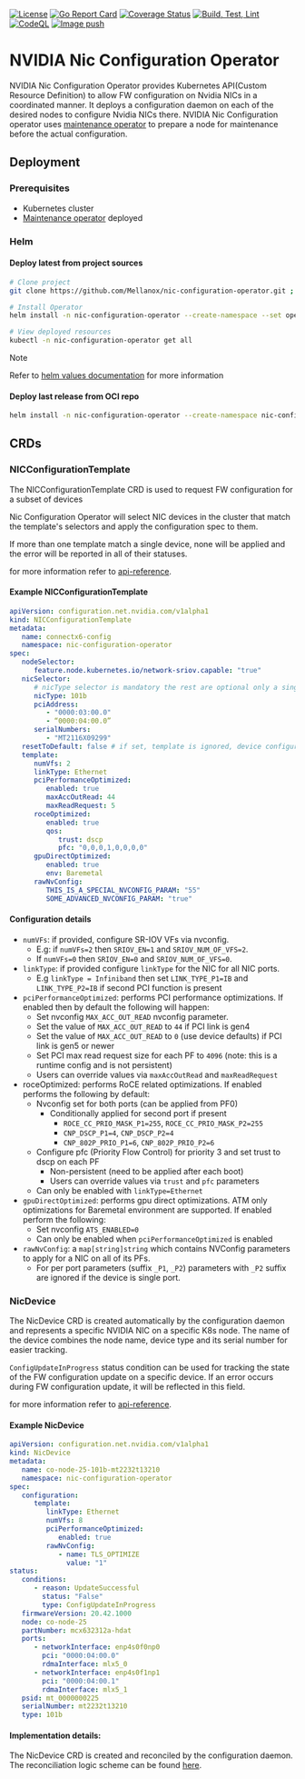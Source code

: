 [![License](https://img.shields.io/badge/License-Apache%202.0-blue.svg)](http://www.apache.org/licenses/LICENSE-2.0)
[![Go Report Card](https://goreportcard.com/badge/github.com/Mellanox/nic-configuration-operator)](https://goreportcard.com/report/github.com/Mellanox/nic-configuration-operator)
[![Coverage Status](https://coveralls.io/repos/github/Mellanox/nic-configuration-operator/badge.svg)](https://coveralls.io/github/Mellanox/nic-configuration-operator)
[![Build, Test, Lint](https://github.com/Mellanox/nic-configuration-operator/actions/workflows/build-test-lint.yml/badge.svg?event=push)](https://github.com/Mellanox/nic-configuration-operator/actions/workflows/build-test-lint.yml)
[![CodeQL](https://github.com/Mellanox/nic-configuration-operator/actions/workflows/codeql.yml/badge.svg)](https://github.com/Mellanox/nic-configuration-operator/actions/workflows/codeql.yml)
[![Image push](https://github.com/Mellanox/nic-configuration-operator/actions/workflows/image-push-main.yml/badge.svg?event=push)](https://github.com/Mellanox/nic-configuration-operator/actions/workflows/image-push-main.yml)

# NVIDIA Nic Configuration Operator

NVIDIA Nic Configuration Operator provides Kubernetes API(Custom Resource Definition) to allow FW configuration on Nvidia NICs
in a coordinated manner. It deploys a configuration daemon on each of the desired nodes to configure Nvidia NICs there. 
NVIDIA Nic Configuration operator uses [maintenance operator](https://github.com/Mellanox/maintenance-operator) to prepare a node for maintenance before the actual configuration.

## Deployment

### Prerequisites

* Kubernetes cluster
* [Maintenance operator](https://github.com/Mellanox/maintenance-operator) deployed

### Helm

#### Deploy latest from project sources

```bash
# Clone project
git clone https://github.com/Mellanox/nic-configuration-operator.git ; cd nic-configuration-operator

# Install Operator
helm install -n nic-configuration-operator --create-namespace --set operator.image.tag=latest nic-configuration ./deployment/nic-configuration-operator-chart

# View deployed resources
kubectl -n nic-configuration-operator get all
```

> [!NOTE]
> Refer to [helm values documentation](deployment/nic-configuration-operator-chart/README.md) for more information

#### Deploy last release from OCI repo

```bash
helm install -n nic-configuration-operator --create-namespace nic-configuration-operator oci://ghcr.io/mellanox/nic-configuration-operator-chart
```

## CRDs

### NICConfigurationTemplate

The NICConfigurationTemplate CRD is used to request FW configuration for a subset of devices

Nic Configuration Operator will select NIC devices in the cluster that match the template's selectors and apply the configuration spec to them.

If more than one template match a single device, none will be applied and the error will be reported in all of their statuses.

for more information refer to [api-reference](docs/api-reference.md).

#### Example NICConfigurationTemplate

```yaml
apiVersion: configuration.net.nvidia.com/v1alpha1
kind: NICConfigurationTemplate
metadata:
   name: connectx6-config
   namespace: nic-configuration-operator
spec:
   nodeSelector:
      feature.node.kubernetes.io/network-sriov.capable: "true"
   nicSelector:
      # nicType selector is mandatory the rest are optional only a single type can be specified.
      nicType: 101b
      pciAddress:
         - "0000:03:00.0"
         - “0000:04:00.0”
      serialNumbers:
         - "MT2116X09299"
   resetToDefault: false # if set, template is ignored, device configuration should reset
   template:
      numVfs: 2
      linkType: Ethernet
      pciPerformanceOptimized:
         enabled: true
         maxAccOutRead: 44
         maxReadRequest: 5
      roceOptimized:
         enabled: true
         qos:
            trust: dscp
            pfc: "0,0,0,1,0,0,0,0"
      gpuDirectOptimized:
         enabled: true
         env: Baremetal
      rawNvConfig:
         THIS_IS_A_SPECIAL_NVCONFIG_PARAM: "55"
         SOME_ADVANCED_NVCONFIG_PARAM: "true"
```

#### Configuration details

* `numVFs`: if provided, configure SR-IOV VFs via nvconfig.
  * E.g: if `numVFs=2` then `SRIOV_EN=1` and `SRIOV_NUM_OF_VFS=2`.
  * If `numVFs=0` then `SRIOV_EN=0` and `SRIOV_NUM_OF_VFS=0`.
* `linkType`: if provided configure `linkType` for the NIC for all NIC ports.
  * E.g `linkType = Infiniband` then set `LINK_TYPE_P1=IB` and `LINK_TYPE_P2=IB` if second PCI function is present
* `pciPerformanceOptimized`: performs PCI performance optimizations. If enabled then by default the following will happen:
  * Set nvconfig `MAX_ACC_OUT_READ` nvconfig parameter.
  * Set the value of `MAX_ACC_OUT_READ` to `44` if PCI link is gen4
  * Set the value of `MAX_ACC_OUT_READ` to `0` (use device defaults) if PCI link is gen5 or newer
  * Set PCI max read request size for each PF to `4096` (note: this is a runtime config and is not persistent)
  * Users can override values via `maxAccOutRead` and `maxReadRequest`
* roceOptimized: performs RoCE related optimizations. If enabled performs the following by default:
  * Nvconfig set for both ports (can be applied from PF0)
    * Conditionally applied for second port if present
      * `ROCE_CC_PRIO_MASK_P1=255`, `ROCE_CC_PRIO_MASK_P2=255`
      * `CNP_DSCP_P1=4`, `CNP_DSCP_P2=4`
      * `CNP_802P_PRIO_P1=6`, `CNP_802P_PRIO_P2=6`
  * Configure pfc (Priority Flow Control) for priority 3 and set trust to dscp on each PF
    * Non-persistent (need to be applied after each boot)
    * Users can override values via `trust` and `pfc` parameters
  * Can only be enabled with `linkType=Ethernet`
* `gpuDirectOptimized`: performs gpu direct optimizations. ATM only optimizations for Baremetal environment are supported. If enabled perform the following:
  * Set nvconfig `ATS_ENABLED=0`
  * Can only be enabled when `pciPerformanceOptimized` is enabled
* `rawNvConfig`: a `map[string]string` which contains NVConfig parameters to apply for a NIC on all of its PFs.
  * For per port parameters (suffix `_P1`, `_P2`) parameters with `_P2` suffix are ignored if the device is single port.

### NicDevice

The NicDevice CRD is created automatically by the configuration daemon and represents a specific NVIDIA NIC on a specific K8s node.
The name of the device combines the node name, device type and its serial number for easier tracking.

`ConfigUpdateInProgress` status condition can be used for tracking the state of the FW configuration update on a specific device. If an error occurs during FW configuration update, it will be reflected in this field.

for more information refer to [api-reference](docs/api-reference.md).

#### Example NicDevice

```yaml
apiVersion: configuration.net.nvidia.com/v1alpha1
kind: NicDevice
metadata:
   name: co-node-25-101b-mt2232t13210
   namespace: nic-configuration-operator
spec:
   configuration:
      template:
         linkType: Ethernet
         numVfs: 8
         pciPerformanceOptimized:
            enabled: true
         rawNvConfig:
            - name: TLS_OPTIMIZE
              value: "1"
status:
   conditions:
      - reason: UpdateSuccessful
        status: "False"
        type: ConfigUpdateInProgress
   firmwareVersion: 20.42.1000
   node: co-node-25
   partNumber: mcx632312a-hdat
   ports:
      - networkInterface: enp4s0f0np0
        pci: "0000:04:00.0"
        rdmaInterface: mlx5_0
      - networkInterface: enp4s0f1np1
        pci: "0000:04:00.1"
        rdmaInterface: mlx5_1
   psid: mt_0000000225
   serialNumber: mt2232t13210
   type: 101b
```

#### Implementation details:

The NicDevice CRD is created and reconciled by the configuration daemon. The reconciliation logic scheme can be found [here](docs/nic-configuration-reconcile-diagram.png).


